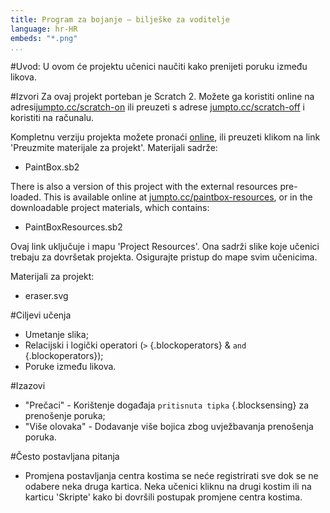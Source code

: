 ```yaml
---
title: Program za bojanje — bilješke za voditelje
language: hr-HR
embeds: "*.png"
...
```


#Uvod:
U ovom će projektu učenici naučiti kako prenijeti poruku između likova.

#Izvori
Za ovaj projekt porteban je Scratch 2. Možete ga koristiti online na adresi[jumpto.cc/scratch-on](http://jumpto.cc/scratch-on) ili preuzeti s adrese [jumpto.cc/scratch-off](http://jumpto.cc/scratch-off) i koristiti na računalu.

Kompletnu verziju projekta možete pronaći  <a href="http://scratch.mit.edu/projects/63473366/#editor">online</a>, ili preuzeti klikom na link 'Preuzmite materijale za projekt'. Materijali sadrže: 

+ PaintBox.sb2

There is also a version of this project with the external resources pre-loaded. This is available online at [jumpto.cc/paintbox-resources](http://jumpto.cc/paintbox-resources), or in the downloadable project materials, which contains:

+ PaintBoxResources.sb2 

Ovaj link uključuje i mapu 'Project Resources'. Ona sadrži slike koje učenici trebaju za dovršetak projekta. Osigurajte pristup do mape svim učenicima. 

Materijali za projekt:
+ eraser.svg

#Ciljevi učenja
+ Umetanje slika;
+ Relacijski i logički operatori (`>` {.blockoperators} & `and` {.blockoperators});
+ Poruke između likova.

#Izazovi
+ "Prečaci" - Korištenje događaja `pritisnuta tipka` {.blocksensing} za prenošenje poruka;
+ "Više olovaka" - Dodavanje više bojica zbog uvježbavanja prenošenja poruka. 

#Često postavljana pitanja
+ Promjena postavljanja centra kostima se neće registrirati sve dok se ne odabere neka druga kartica. Neka učenici kliknu na drugi kostim ili na karticu 'Skripte' kako bi dovršili postupak promjene centra kostima. 